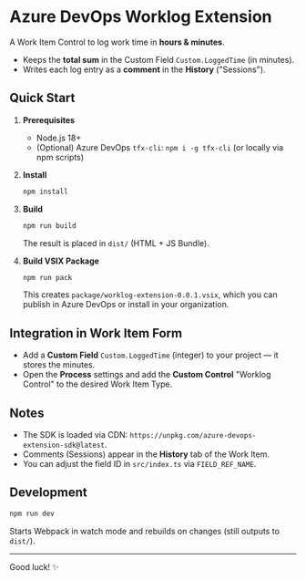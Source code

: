 
# Azure DevOps Worklog Extension

A Work Item Control to log work time in **hours & minutes**.  
- Keeps the **total sum** in the Custom Field `Custom.LoggedTime` (in minutes).  
- Writes each log entry as a **comment** in the **History** ("Sessions").

## Quick Start

1. **Prerequisites**
   - Node.js 18+
   - (Optional) Azure DevOps `tfx-cli`: `npm i -g tfx-cli` (or locally via npm scripts)

2. **Install**
   ```bash
   npm install
   ```

3. **Build**
   ```bash
   npm run build
   ```
   The result is placed in `dist/` (HTML + JS Bundle).

4. **Build VSIX Package**
   ```bash
   npm run pack
   ```
   This creates `package/worklog-extension-0.0.1.vsix`, which you can publish in Azure DevOps or install in your organization.

## Integration in Work Item Form

- Add a **Custom Field** `Custom.LoggedTime` (integer) to your project — it stores the minutes.
- Open the **Process** settings and add the **Custom Control** "Worklog Control" to the desired Work Item Type.

## Notes

- The SDK is loaded via CDN: `https://unpkg.com/azure-devops-extension-sdk@latest`.
- Comments (Sessions) appear in the **History** tab of the Work Item.
- You can adjust the field ID in `src/index.ts` via `FIELD_REF_NAME`.

## Development

```bash
npm run dev
```
Starts Webpack in watch mode and rebuilds on changes (still outputs to `dist/`).

---

Good luck! ✨

